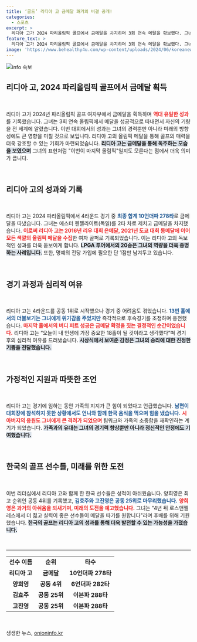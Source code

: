 ```yaml
---
title: ‘골드’ 리디아 고 금메달 쾌거의 비결 공개!
categories:
  - 스포츠
excerpt: >
  리디아 고가 2024 파리올림픽 골프에서 금메달을 차지하며 3회 연속 메달을 확보했다. 그녀는 LPGA 통산 20승과 최연소 명예의 전당 입회를 예고하며, 한국을 대표하는 골프 스타로서의 위상을 다졌다.
feature_text: >
  리디아 고가 2024 파리올림픽 골프에서 금메달을 차지하며 3회 연속 메달을 확보했다. 그녀는 LPGA 통산 20승과 최연소 명예의 전당 입회를 예고하며, 한국을 대표하는 골프 스타로서의 위상을 다졌다.
image: 'https://www.behealthy4u.com/wp-content/uploads/2024/06/koreanews.jpg'
---
```


<p><img src="https://www.behealthy4u.com/wp-content/uploads/2024/06/koreanews.jpg" alt="info 속보" /></p>

<h2 data-ke-size="size26">리디아 고, 2024 파리올림픽 골프에서 금메달 획득</h2>

<p data-ke-size="size16">&nbsp;</p>

<p>리디아 고가 2024년 파리올림픽 골프 여자부에서 금메달을 획득하며 <b><span style="color: #ee2323;">역대 유일한 성과</span></b>를 기록했습니다. 그녀는 3회 연속 올림픽에서 메달을 성공적으로 따내면서 자신의 기량을 전 세계에 알렸습니다. 이번 대회에서의 성과는 그녀의 경력뿐만 아니라 미래의 방향성에도 큰 영향을 미칠 것으로 보입니다. 리디아 고의 올림픽 메달을 통해 골프의 매력을 더욱 강조할 수 있는 기회가 마련되었습니다. <b><span style="background-color: #21538527;">리디아 고는 금메달을 통해 독주하는 모습을 보였으며</span></b> 그녀의 표현처럼 "이번이 마지막 올림픽"일지도 모른다는 점에서 더욱 의미가 큽니다.</p>

<p data-ke-size="size16">&nbsp;</p>

<h2 data-ke-size="size26">리디아 고의 성과와 기록</h2>

<p data-ke-size="size16">&nbsp;</p>

<p>리디아 고는 2024 파리올림픽에서 4라운드 경기 중 <b><span style="color: #1a5490;">최종 합계 10언더파 278타</span></b>로 금메달을 따냈습니다. 그녀는 에스터 헨젤라이트(독일)를 2타 차로 제치고 금메달을 차지했습니다. <b><span style="color: #ee2323;">이로써 리디아 고는 2016년 리우 대회 은메달, 2021년 도쿄 대회 동메달에 이어 모든 색깔의 올림픽 메달을 수집</span></b>한 여자 골퍼로 기록되었습니다. 이는 리디아 고의 독보적인 성과를 더욱 돋보이게 합니다. <b><span style="background-color: #21538527;">LPGA 투어에서의 20승은 그녀의 역량을 더욱 증명하는 사례입니다.</span></b> 또한, 명예의 전당 가입에 필요한 단 1점만 남겨두고 있습니다.</p>

<p data-ke-size="size16">&nbsp;</p>

<h2 data-ke-size="size26">경기 과정과 심리적 여유</h2>

<p data-ke-size="size16">&nbsp;</p>

<p>리디아 고는 4라운드를 공동 1위로 시작했으나 경기 중 어려움도 겪었습니다. <b><span style="color: #1a5490;">13번 홀에서의 더블보기는 그녀에게 위기감을 주었지만</span></b> 즉각적으로 후속경기를 조정하며 응전했습니다. <b><span style="color: #ee2323;">마지막 홀에서의 버디 퍼트 성공은 금메달 확정을 짓는 결정적인 순간이었습니다.</span></b> 리디아 고는 “오늘이 내 인생에 가장 중요한 18홀이 될 것이라고 생각했다”며 경기 후의 심리적 여유를 드러냈습니다. <b><span style="background-color: #21538527;">시상식에서 보여준 감정은 그녀의 승리에 대한 진정한 기쁨을 전달했습니다.</span></b></p>

<p data-ke-size="size16">&nbsp;</p>

<h2 data-ke-size="size26">가정적인 지원과 따뜻한 조언</h2>

<p data-ke-size="size16">&nbsp;</p>

<p>리디아 고는 경기에 임하는 동안 가족의 지지가 큰 힘이 되었다고 언급했습니다. <b><span style="color: #1a5490;">남편이 대회장에 참석하지 못한 상황에서도 언니와 함께 한국 음식을 먹으며 힘을 냈습니다.</span></b> <b><span style="color: #ee2323;">시아버지의 응원도 그녀에게 큰 격려가 되었으며</span></b> 팀워크와 가족의 소중함을 재확인하는 계기가 되었습니다. <b><span style="background-color: #21538527;">가족과의 유대는 그녀의 경기력 향상뿐만 아니라 정신적인 안정에도 기여했습니다.</span></b></p>

<p data-ke-size="size16">&nbsp;</p>

<h2 data-ke-size="size26">한국의 골프 선수들, 미래를 위한 도전</h2>

<p data-ke-size="size16">&nbsp;</p>

<p>이번 리더십에서 리디아 고와 함께 한 한국 선수들은 성적이 아쉬웠습니다. 양희영은 최고 순위인 공동 4위를 기록했고, <b><span style="color: #1a5490;">김효주와 고진영은 공동 25위로 마무리했습니다.</span></b> <b><span style="color: #ee2323;">양희영은 과거의 아쉬움을 되새기며, 미래의 도전을 예고했습니다.</span></b> 그녀는 "4년 뒤 로스앤젤레스에서 더 젊고 실력이 좋은 선수들이 메달을 따기를 원합니다"라며 후배를 위해 기원했습니다. <b><span style="background-color: #21538527;">한국의 골프는 리디아 고의 성과를 통해 더욱 발전할 수 있는 가능성을 가졌습니다.</span></b></p>

<p data-ke-size="size16">&nbsp;</p>

<hr>

<table style="width:100%; border-collapse:collapse;"> 
<tr> 
<td style="text-align: center; height: 17px;"><b>선수 이름</b></td> 
<td style="text-align: center; height: 17px;"><b>순위</b></td> 
<td style="text-align: center; height: 17px;"><b>타수</b></td> 
</tr> 
<tr> 
<td style="text-align: center; height: 17px;"><b>리디아 고</b></td> 
<td style="text-align: center; height: 17px;"><b>금메달</b></td> 
<td style="text-align: center; height: 17px;"><b>10언더파 278타</b></td> 
</tr> 
<tr> 
<td style="text-align: center; height: 17px;"><b>양희영</b></td> 
<td style="text-align: center; height: 17px;"><b>공동 4위</b></td> 
<td style="text-align: center; height: 17px;"><b>6언더파 282타</b></td> 
</tr> 
<tr> 
<td style="text-align: center; height: 17px;"><b>김효주</b></td> 
<td style="text-align: center; height: 17px;"><b>공동 25위</b></td> 
<td style="text-align: center; height: 17px;"><b>이븐파 288타</b></td> 
</tr> 
<tr> 
<td style="text-align: center; height: 17px;"><b>고진영</b></td> 
<td style="text-align: center; height: 17px;"><b>공동 25위</b></td> 
<td style="text-align: center; height: 17px;"><b>이븐파 288타</b></td> 
</tr> 
</table>

<p data-ke-size="size16">&nbsp;</p>
생생한 뉴스, <a href="https://onioninfo.kr" rel="dofollow">onioninfo.kr</a>


